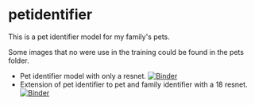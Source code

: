 # petidentifier
This is a pet identifier model for my family's pets. 

Some images that no were use in the training could be found in the pets folder.

- Pet identifier model with only a resnet. [![Binder](https://mybinder.org/badge_logo.svg)](https://mybinder.org/v2/gh/jonx18/petidentifier/HEAD?urlpath=%2Fvoila%2Frender%2Fpetidentifier_web.ipynb)
- Extension of pet identifier to pet and family identifier with a 18 resnet. [![Binder](https://mybinder.org/badge_logo.svg)](https://mybinder.org/v2/gh/jonx18/petidentifier/HEAD?filepath=%2Fvoila%2Frender%2Fpetandfamilyidentifier_web.ipynb)

